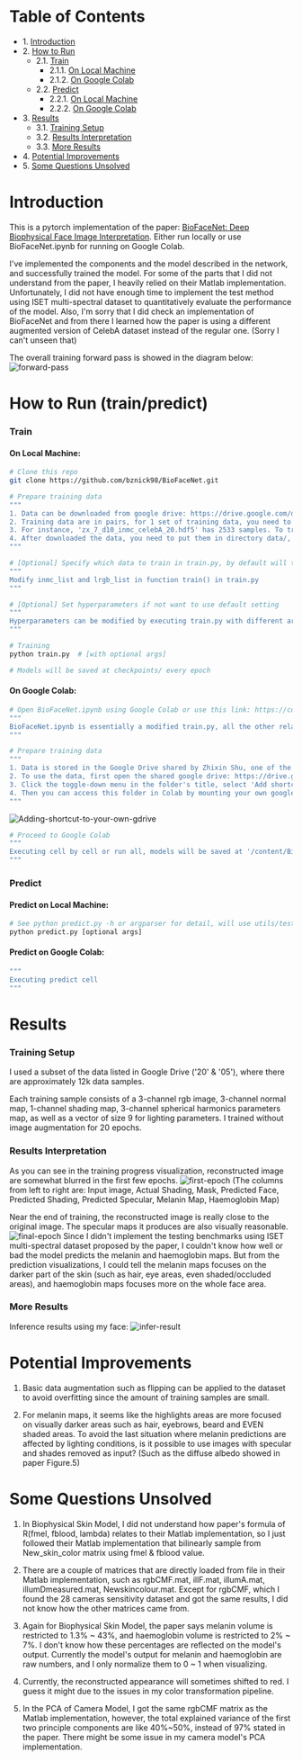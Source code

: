 # Table of Contents
* 1\. [Introduction](#introduction)
* 2\. [How to Run](#how-to-run-trainpredict)
    * 2.1\. [Train](#train)
        * 2.1.1\. [On Local Machine](#on-local-machine)
        * 2.1.2\. [On Google Colab](#on-google-colab)
    * 2.2\. [Predict](#predict)
        * 2.2.1\. [On Local Machine](#predict-on-local-machine)
        * 2.2.2\. [On Google Colab](#predict-on-google-colab)
* 3\. [Results](#results)
    * 3.1\. [Training Setup](#training-setup)
    * 3.2\. [Results Interpretation](#results-interpretation)
    * 3.3\. [More Results](#more-results)
* 4\. [Potential Improvements](#potential-improvements)
* 5\. [Some Questions Unsolved](#some-questions-unsolved)


# Introduction
This is a pytorch implementation of the paper: [BioFaceNet: Deep Biophysical Face
Image Interpretation](https://arxiv.org/pdf/1908.10578.pdf). Either run locally or use BioFaceNet.ipynb for running on Google Colab. 

I've implemented the components and the model described in the network, and successfully trained the model. For some of the parts that I did not understand from the paper, I heavily relied on their Matlab implementation. Unfortunately, I did not have enough time to implement the test method using ISET multi-spectral dataset to quantitatively evaluate the performance of the model. Also, I'm sorry that I did check an implementation of BioFaceNet and from there I learned how the paper is using a different augmented version of CelebA dataset instead of the regular one. (Sorry I can't unseen that)

The overall training forward pass is showed in the diagram below:
![forward-pass](readme-imgs/forward.png)


# How to Run (train/predict)
### Train
#### On Local Machine:
```Bash
# Clone this repo
git clone https://github.com/bznick98/BioFaceNet.git

# Prepare training data
"""
1. Data can be downloaded from google drive: https://drive.google.com/drive/folders/1UMiaw36z2E1F-tUBSMKNAjpx0o2TePvF
2. Training data are in pairs, for 1 set of training data, you need to download 2 hdf5 files. 
3. For instance, 'zx_7_d10_inmc_celebA_20.hdf5' has 2533 samples. To train on these 2533 samples, you also need to download the corresponding lighting parameters: 'zx_7_d3_lrgb_celebA_20.hdf5'. If you are trying to do a demo, then only data ending with number '20' and '05' are recommend to download. '20' and '05' has total about 12k samples.
4. After downloaded the data, you need to put them in directory data/, where data/ should be in the project root directory.
"""

# [Optional] Specify which data to train in train.py, by default will train 2533 samples in 'zx_7_d10_inmc_celebA_20.hdf5'
"""
Modify inmc_list and lrgb_list in function train() in train.py
"""

# [Optional] Set hyperparameters if not want to use default setting
"""
Hyperparameters can be modified by executing train.py with different arguments, see argparse part of train.py or execute 'python train.py -h' for detail.
"""

# Training
python train.py  # [with optional args]

# Models will be saved at checkpoints/ every epoch
```

#### On Google Colab:
```Bash
# Open BioFaceNet.ipynb using Google Colab or use this link: https://colab.research.google.com/drive/1F-91v0OipJ84UWtbKNeHDG8DdptGtEjK?usp=sharing
"""
BioFaceNet.ipynb is essentially a modified train.py, all the other related code will be pulled from github repo.
"""

# Prepare training data
"""
1. Data is stored in the Google Drive shared by Zhixin Shu, one of the authors of Neural Face Editing paper. 
2. To use the data, first open the shared google drive: https://drive.google.com/drive/folders/1UMiaw36z2E1F-tUBSMKNAjpx0o2TePvF
3. Click the toggle-down menu in the folder's title, select 'Add shortcut to Drive'.
4. Then you can access this folder in Colab by mounting your own google drive to Colab.
"""
```
![Adding-shortcut-to-your-own-gdrive](readme-imgs/shortcut.png)
```Bash
# Proceed to Google Colab
"""
Executing cell by cell or run all, models will be saved at '/content/BioFaceNet/checkpoints/'
"""
```

### Predict
#### Predict on Local Machine:
```Bash
# See python predict.py -h or argparser for detail, will use utils/test_img.png as input by default
python predict.py [optional args]
```
#### Predict on Google Colab:
```Bash
"""
Executing predict cell
"""
```

# Results
### Training Setup
I used a subset of the data listed in Google Drive ('20' & '05'), where there are approximately 12k data samples. 

Each training sample consists of a 3-channel rgb image, 3-channel normal map, 1-channel shading map, 3-channel spherical harmonics parameters map, as well as a vector of size 9 for lighting parameters. I trained without image augmentation for 20 epochs. 

### Results Interpretation
As you can see in the training progress visualization, reconstructed image are somewhat blurred in the first few epochs. ![first-epoch](readme-imgs/first_epoch.png) (The columns from left to right are: Input image, Actual Shading, Mask, Predicted Face, Predicted Shading, Predicted Specular, Melanin Map, Haemoglobin Map) 

Near the end of training, the reconstructed image is really close to the original image. The specular maps it produces are also visually reasonable. ![final-epoch](readme-imgs/final_epoch.png) Since I didn't implement the testing benchmarks using ISET multi-spectral dataset proposed by the paper, I couldn't know how well or bad the model predicts the melanin and haemoglobin maps. But from the prediction visualizations, I could tell the melanin maps focuses on the darker part of the skin (such as hair, eye areas, even shaded/occluded areas), and haemoglobin maps focuses more on the whole face area.


### More Results
Inference results using my face: ![infer-result](readme-imgs/infer_result.png)


# Potential Improvements
1. Basic data augmentation such as flipping can be applied to the dataset to avoid overfitting since the amount of training samples are small.

2. For melanin maps, it seems like the highlights areas are more focused on visually darker areas such as hair, eyebrows, beard and EVEN shaded areas. To avoid the last situation where melanin predictions are affected by lighting conditions, is it possible to use images with specular and shades removed as input? (Such as the diffuse albedo showed in paper Figure.5)

# Some Questions Unsolved
1. In Biophysical Skin Model, I did not understand how paper's formula of R(fmel, fblood, lambda) relates to their Matlab implementation, so I just followed their Matlab implementation that bilinearly sample from New_skin_color matrix using fmel & fblood value.

2. There are a couple of matrices that are directly loaded from file in their Matlab implementation, such as rgbCMF.mat, illF.mat, illumA.mat, illumDmeasured.mat, Newskincolour.mat. Except for rgbCMF, which I found the 28 cameras sensitivity dataset and got the same results, I did not know how the other matrices came from.

3. Again for Biophysical Skin Model, the paper says melanin volume is restricted to 1.3% ~ 43%, and haemoglobin volume is restricted to 2% ~ 7%. I don't know how these percentages are reflected on the model's output. Currently the model's output for melanin and haemoglobin are raw numbers, and I only normalize them to 0 ~ 1 when visualizing.

4. Currently, the reconstructed appearance will sometimes shifted to red. I guess it might due to the issues in my color transformation pipeline.

5. In the PCA of Camera Model, I got the same rgbCMF matrix as the Matlab implementation, however, the total explained variance of the first two principle components are like 40%~50%, instead of 97% stated in the paper. There might be some issue in my camera model's PCA implementation.